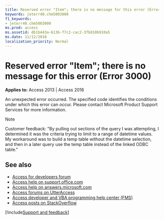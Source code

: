 ```yaml
---
title: Reserved error "Item"; there is no message for this error (Error 3000)
keywords: jeterr40.chm5003000
f1_keywords:
- jeterr40.chm5003000
ms.prod: access
ms.assetid: db1b443a-6136-f7c2-cac2-3fb810b910a5
ms.date: 11/12/2018
localization_priority: Normal
---
```



# Reserved error "Item"; there is no message for this error (Error 3000)

**Applies to:** Access 2013 | Access 2016

An unexpected error occurred. The specified code identifies the conditions under which this error can occur. Please contact Microsoft Product Support Services for more information.

> [!NOTE] 
> Customer feedback: "By pulling out sections of the query I was attempting, I determined it was the criteria trying to limit to a range of datetime values. My workaround was to build a temp table without the datetime selection, and then in a later query use the temp table instead of the linked ODBC table."

## See also

- [Access for developers forum](https://social.msdn.microsoft.com/Forums/office/home?forum=accessdev)
- [Access help on support.office.com](https://support.office.com/search/results?query=Access)
- [Access help on answers.microsoft.com](https://answers.microsoft.com/)
- [Access forums on UtterAccess](http://www.utteraccess.com/forum/index.php?act=idx)
- [Access developer and VBA programming help center (FMS)](http://www.fmsinc.com/MicrosoftAccess/developer/)
- [Access posts on StackOverflow](https://stackoverflow.com/questions/tagged/ms-access)

[!include[Support and feedback](~/includes/feedback-boilerplate.md)]
